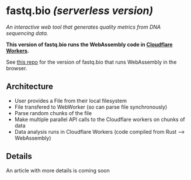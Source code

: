 # fastq.bio *(serverless version)*
*An interactive web tool that generates quality metrics from DNA sequencing data.*

**This version of fastq.bio runs the WebAssembly code in [Cloudflare Workers](https://www.cloudflare.com/products/cloudflare-workers/).**

See [this repo](https://github.com/robertaboukhalil/fastq.bio) for the version of fastq.bio that runs WebAssembly in the browser.

## Architecture

- User provides a File from their local filesystem
- File transfered to WebWorker (so can parse file synchronously)
- Parse random chunks of the file
- Make multiple parallel API calls to the Cloudflare workers on chunks of data
- Data analysis runs in Cloudflare Workers (code compiled from Rust --> WebAssembly)

## Details
An article with more details is coming soon
